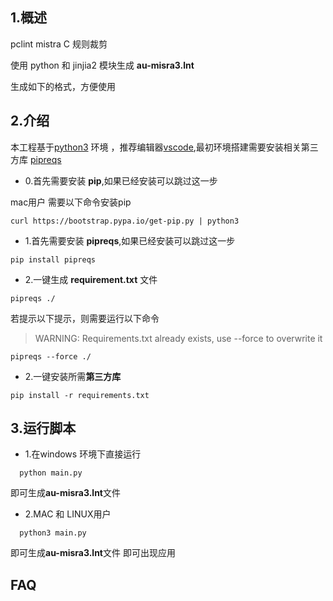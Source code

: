 ## 1.概述
pclint mistra C 规则裁剪

使用 python 和 jinjia2 模块生成 **au-misra3.lnt**

生成如下的格式，方便使用

## 2.介绍
本工程基于[python3](https://www.python.org/) 环境 ，推荐编辑器[vscode](https://code.visualstudio.com/),最初环境搭建需要安装相关第三方库 [pipreqs](https://pypi.org/project/pipreqs/0.4.6/)

- 0.首先需要安装 **pip**,如果已经安装可以跳过这一步

mac用户 需要以下命令安装pip

```
curl https://bootstrap.pypa.io/get-pip.py | python3
```

- 1.首先需要安装 **pipreqs**,如果已经安装可以跳过这一步

```
pip install pipreqs
```

- 2.一键生成 **requirement.txt** 文件

```
pipreqs ./
```

若提示以下提示，则需要运行以下命令

> WARNING: Requirements.txt already exists, use --force to overwrite it

```
pipreqs --force ./
```

- 2.一键安装所需**第三方库**
```
pip install -r requirements.txt
```

## 3.运行脚本

- 1.在windows 环境下直接运行 
  
```
  python main.py 
```
即可生成**au-misra3.lnt**文件

- 2.MAC 和 LINUX用户
  
```
  python3 main.py 
```
即可生成**au-misra3.lnt**文件
即可出现应用

## FAQ



